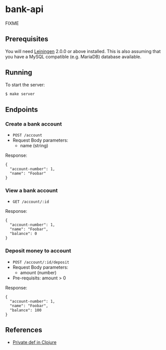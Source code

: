# bank-api

FIXME

## Prerequisites

You will need [Leiningen][] 2.0.0 or above installed. This is also assuming that you have a MySQL compatible (e.g. MariaDB) database available.

[leiningen]: https://github.com/technomancy/leiningen

## Running

To start the server:

```clojure
$ make server
```

## Endpoints

### Create a bank account

- `POST /account`
- Request Body parameters:
    - name (string)

Response:
```
{
  "account-number": 1,
  "name": "Foobar"
}
```

### View a bank account

- `GET /account/:id`

Response:
```
{
  "account-number": 1,
  "name": "Foobar",
  "balance": 0
}
```

### Deposit money to account

- `POST /account/:id/deposit`
- Request Body parameters:
    - amount (number)
- Pre-requisits: amount > 0

Response:
```
{
  "account-number": 1,
  "name": "Foobar",
  "balance": 100
}
```

## References
- [Private def in Clojure](https://stackoverflow.com/questions/20443545/private-def-in-clojure-clojurescript)

